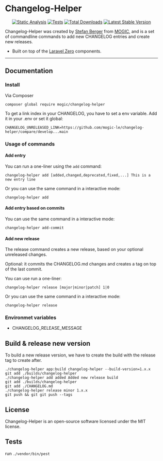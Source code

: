 # Changelog-Helper

<p align="center">
  <a href="https://github.com/mogic-le/changelog-helper/actions/workflows/static.yml"><img src="https://github.com/mogic-le/changelog-helper/actions/workflows/static.yml/badge.svg" alt="Static Analysis" /></a>
  <a href="https://github.com/mogic-le/changelog-helper/actions/workflows/pest-tests.yml"><img src="https://github.com/mogic-le/changelog-helper/actions/workflows/pest-tests.yml/badge.svg" alt="Tests" /></a>
  <a href="https://packagist.org/packages/mogic/changelog-helper"><img src="https://img.shields.io/packagist/dt/mogic/changelog-helper.svg" alt="Total Downloads" /></a>
  <a href="https://packagist.org/packages/mogic/changelog-helper"><img src="https://img.shields.io/packagist/v/mogic/changelog-helper.svg?label=stable" alt="Latest Stable Version" /></a>
</p>

Changelog-Helper was created by [Stefan Berger](https://github.com/mogic-le) from [MOGIC](https://www.mogic.com), and is a set of commandline commands to add new CHANGELOG entries and create new releases.

- Built on top of the [Laravel Zero](https://laravel-zero.com) components.

------

## Documentation

### Install

Via Composer

    composer global require mogic/changelog-helper

To get a link index in your CHANGELOG, you have to set a env variable. Add it in your .env or set it global:

    CHANGELOG_UNRELEASED_LINK=https://github.com/mogic-le/changelog-helper/compare/develop...main

### Usage of commands

#### Add entry

You can run a one-liner using the `add` command:

    changelog-helper add [added,changed,deprecated,fixed,...] This is a new entry line

Or you can use the same command in a interactive mode:

    changelog-helper add

#### Add entry based on commits

You can use the same command in a interactive mode:

    changelog-helper add-commit

#### Add new release

The release command creates a new release, based on your optional unreleased changes.

Optional: it commits the CHANGELOG.md changes and creates a tag on top of the last commit.

You can use run a one-liner:

    changelog-helper release [major|minor|patch] 1|0

Or you can use the same command in a interactive mode:

    changelog-helper release

### Environmet variables

* CHANGELOG_RELEASE_MESSAGE

## Build & release new version

To build a new release version, we have to create the build with the release tag to create after.

    ./changelog-helper app:build changelog-helper --build-version=1.x.x
    git add ./builds/changelog-helper
    ./changelog-helper add added Added new release build
    git add ./builds/changelog-helper
    git add ./CHANGELOG.md
    ./changelog-helper release minor 1.x.x
    git push && git git push --tags


## License

Changelog-Helper is an open-source software licensed under the MIT license.

## Tests

run `./vendor/bin/pest`
